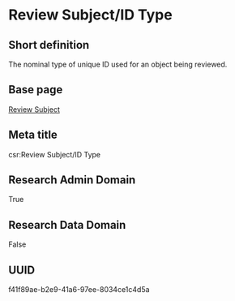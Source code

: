 # Review Subject/ID Type
## Short definition
The nominal type of unique ID used for an object being reviewed.
## Base page
[Review Subject](https://github.com/EuroCRIS/CASRAI-Dictionairies/blob/main/Objects/Review%20Subject.md)
## Meta title
csr:Review Subject/ID Type
## Research Admin Domain
True
## Research Data Domain
False
## UUID
f41f89ae-b2e9-41a6-97ee-8034ce1c4d5a
